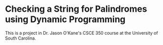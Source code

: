 # Checking a String for Palindromes using Dynamic Programming

This is a project in Dr. Jason O'Kane's CSCE 350 course at the University of South Carolina.
